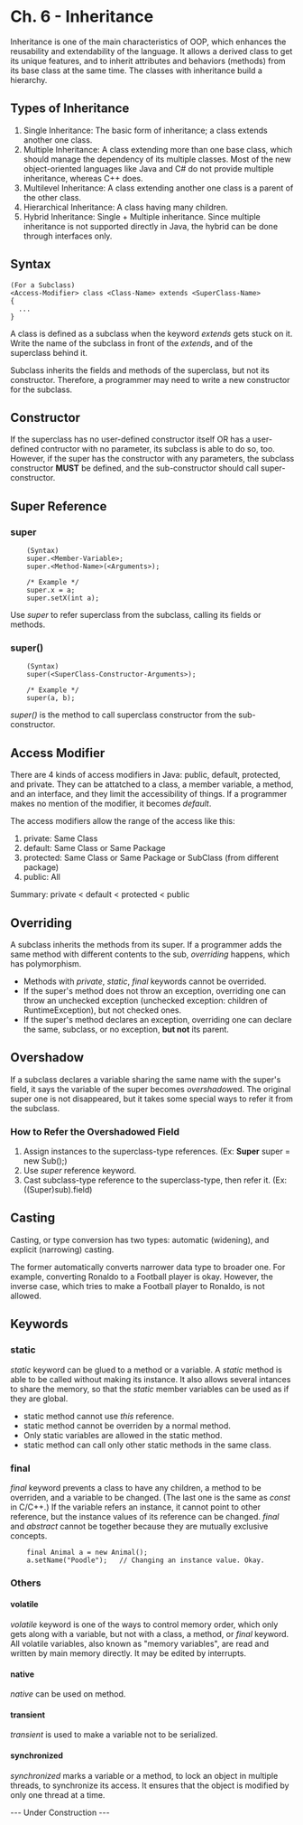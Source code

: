 # Ch. 6 - Inheritance
Inheritance is one of the main characteristics of OOP, which enhances the reusability and extendability of the language. It allows a derived class to get its unique features, and to inherit attributes and behaviors (methods) from its base class at the same time. The classes with inheritance build a hierarchy.

## Types of Inheritance
1. Single Inheritance: The basic form of inheritance; a class extends another one class.
2. Multiple Inheritance: A class extending more than one base class, which should manage the dependency of its multiple classes. Most of the new object-oriented languages like Java and C# do not provide multiple inheritance, whereas C++ does.
3. Multilevel Inheritance: A class extending another one class is a parent of the other class.
4. Hierarchical Inheritance: A class having many children.
5. Hybrid Inheritance: Single + Multiple inheritance. Since multiple inheritance is not supported directly in Java, the hybrid can be done through interfaces only.

## Syntax
    (For a Subclass)
    <Access-Modifier> class <Class-Name> extends <SuperClass-Name>
    {
      ...
    }
A class is defined as a subclass when the keyword *extends* gets stuck on it. Write the name of the subclass in front of the *extends*, and of the superclass behind it.

Subclass inherits the fields and methods of the superclass, but not its constructor. Therefore, a programmer may need to write a new constructor for the subclass.

## Constructor
If the superclass has no user-defined constructor itself OR has a user-defined contructor with no parameter, its subclass is able to do so, too. However, if the super has the constructor with any parameters, the subclass constructor **MUST** be defined, and the sub-constructor should call super-constructor.

## Super Reference
### super
        (Syntax)
        super.<Member-Variable>;
        super.<Method-Name>(<Arguments>);
        
        /* Example */
        super.x = a;
        super.setX(int a);
Use *super* to refer superclass from the subclass, calling its fields or methods.

### super()
        (Syntax)
        super(<SuperClass-Constructor-Arguments>);

        /* Example */
        super(a, b);
*super()* is the method to call superclass constructor from the sub-constructor.

## Access Modifier
There are 4 kinds of access modifiers in Java: public, default, protected, and private. They can be attatched to a class, a member variable, a method, and an interface, and they limit the accessibility of things. If a programmer makes no mention of the modifier, it becomes *default*.

The access modifiers allow the range of the access like this:
1. private: Same Class
2. default: Same Class or Same Package
3. protected: Same Class or Same Package or SubClass (from different package)
4. public: All

Summary: private < default < protected < public

## Overriding
A subclass inherits the methods from its super. If a programmer adds the same method with different contents to the sub, *overriding* happens, which has polymorphism.

- Methods with *private*, *static*, *final* keywords cannot be overrided.
- If the super's method does not throw an exception, overriding one can throw an unchecked exception (unchecked exception: children of RuntimeException), but not checked ones.
- If the super's method declares an exception, overriding one can declare the same, subclass, or no exception, **but not** its parent.

## Overshadow
If a subclass declares a variable sharing the same name with the super's field, it says the variable of the super becomes *overshadow*ed. The original super one is not disappeared, but it takes some special ways to refer it from the subclass.

### How to Refer the Overshadowed Field
1. Assign instances to the superclass-type references. (Ex: **Super** super = new Sub();)
2. Use *super* reference keyword.
3. Cast subclass-type reference to the superclass-type, then refer it. (Ex: ((Super)sub).field)

## Casting
Casting, or type conversion has two types: automatic (widening), and explicit (narrowing) casting.

The former automatically converts narrower data type to broader one. For example, converting Ronaldo to a Football player is okay. However, the inverse case, which tries to make a Football player to Ronaldo, is not allowed.

## Keywords
### static
*static* keyword can be glued to a method or a variable. A *static* method is able to be called without making its instance. It also allows several intances to share the memory, so that the *static* member variables can be used as if they are global.

- static method cannot use *this* reference.
- static method cannot be overriden by a normal method.
- Only static variables are allowed in the static method.
- static method can call only other static methods in the same class.

### final
*final* keyword prevents a class to have any children, a method to be overriden, and a variable to be changed. (The last one is the same as *const* in C/C++.) If the variable refers an instance, it cannot point to other reference, but the instance values of its reference can be changed. *final* and *abstract* cannot be together because they are mutually exclusive concepts.

        final Animal a = new Animal();
        a.setName("Poodle");   // Changing an instance value. Okay.

### Others
#### volatile
*volatile* keyword is one of the ways to control memory order, which only gets along with a variable, but not with a class, a method, or *final* keyword. All volatile variables, also known as "memory variables", are read and written by main memory directly. It may be edited by interrupts.
#### native
*native* can be used on method.
#### transient
*transient* is used to make a variable not to be serialized.
#### synchronized
*synchronized* marks a variable or a method, to lock an object in multiple threads, to synchronize its access. It ensures that the object is modified by only one thread at a time.

--- Under Construction ---
